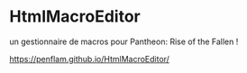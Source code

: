 # HtmlMacroEditor
un gestionnaire de macros pour Pantheon: Rise of the Fallen !

https://penflam.github.io/HtmlMacroEditor/

